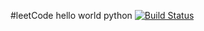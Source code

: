 #leetCode
hello world
python
[![Build
Status](https://travis-ci.org/carwestsam/leetCode.svg?branch=master)](https://travis-ci.org/carwestsam/leetCode)
